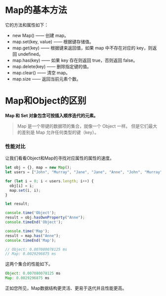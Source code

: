 # Map的基本方法
它的方法和属性如下：

* new Map() —— 创建 map。
* map.set(key, value) —— 根据键存储值。
* map.get(key) —— 根据键来返回值，如果 map 中不存在对应的 key，则返回 undefined。
* map.has(key) —— 如果 key 存在则返回 true，否则返回 false。
* map.delete(key) —— 删除指定键的值。
* map.clear() —— 清空 map。
* map.size —— 返回当前元素个数。

# Map和Object的区别

**Map 和 Set 对象包含可按插入顺序迭代的元素。**

> Map 是一个带键的数据项的集合，就像一个 Object 一样。 但是它们最大的差别是 Map 允许任何类型的键（key）。


### 性能对比
让我们看看Object和Map的寻找对应属性的属性的速度。

```javascript
let obj = {}, map = new Map();
let users = ["John", "Murray", "Jane", "Jane", "Anne", "John", "Murray", "Jane", "Jane", "Anne"];

for (let i = 0; i < users.length; i++) {
  obj[i] = i;
  map.set(i, i);
}

let result;

console.time('Object'); 
result = obj.hasOwnProperty("Anne"); 
console.timeEnd('Object');

console.time('Map'); 
result = map.has("Anne"); 
console.timeEnd('Map');

// Object: 0.007080078125 ms
// Map: 0.0029296875 ms
```
这两个集合的性能如下。
```javascript
Object: 0.007080078125 ms
Map: 0.0029296875 ms
```

正如您所见，Map数据结构更灵活、更易于迭代并且性能更高。
